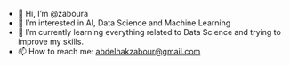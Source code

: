- 👋 Hi, I’m @zaboura
- 👀 I’m interested in AI, Data Science and Machine Learning
- 🌱 I’m currently learning everything related to Data Science and trying to improve my skills.
- 📫 How to reach me: abdelhakzabour@gmail.com

<!---
zaboura/zaboura is a ✨ special ✨ repository because its `README.md` (this file) appears on your GitHub profile.
You can click the Preview link to take a look at your changes.
--->
